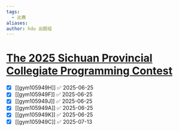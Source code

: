 ```yaml
---
tags:
  - 比赛
aliases: 
author: hdu 出题组
---
```

# [The 2025 Sichuan Provincial Collegiate Programming Contest](https://codeforces.com/gym/105949)

- [x] [[gym105949H]] ✅ 2025-06-25
- [x] [[gym105949F]] ✅ 2025-06-25
- [x] [[gym105949J]] ✅ 2025-06-25
- [x] [[gym105949A]] ✅ 2025-06-25
- [x] [[gym105949K]] ✅ 2025-06-25
- [x] [[gym105949C]] ✅ 2025-07-13
